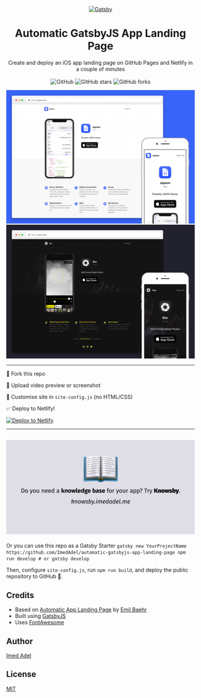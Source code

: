 
<p align="center">
  <a href="https://www.gatsbyjs.org">
    <img alt="Gatsby" src="https://www.gatsbyjs.org/monogram.svg" width="60" />
  </a>
</p>
<h1 align="center">
  Automatic GatsbyJS App Landing Page
</h1>
<p align="center">
  Create and deploy an iOS app landing page on GitHub Pages and Netlify in a couple of minutes<br><br>
  <img alt="GitHub" src="https://img.shields.io/github/license/ImedAdel/automatic-gatsbyjs-app-landing-page.svg">
  <img alt="GitHub stars" src="https://img.shields.io/github/stars/ImedAdel/automatic-gatsbyjs-app-landing-page.svg">
  <img alt="GitHub forks" src="https://img.shields.io/github/forks/ImedAdel/automatic-gatsbyjs-app-landing-page.svg">
</p>


![Automatic GatsbyJS App Landing Page](https://raw.githubusercontent.com/ImedAdel/Mac-Arabic-Keyboard-for-Windows/master/68747470733a2f2f656d696c62616568722e636f6d2f66696c65732f6a6179736f6e312e706e67.png)
![Automatic GatsbyJS App Landing Page](https://raw.githubusercontent.com/ImedAdel/Mac-Arabic-Keyboard-for-Windows/master/68747470733a2f2f656d696c62616568722e636f6d2f66696c65732f736c6f72312e706e67.png)

----

🔧 Fork this repo

📲 Upload video preview or screenshot

🎨 Customise site in `site-config.js` (no HTML/CSS)

✅ Deploy to Netlify!


[![Deploy to Netlify](https://www.netlify.com/img/deploy/button.svg)](https://app.netlify.com/start/deploy?repository=https://github.com/ImedAdel/automatic-gatsbyjs-app-landing-page)

----
[![Knowsby, a knowledge base using Markdown and GatsbyJS](https://raw.githubusercontent.com/ImedAdel/media/master/knowsbypub.png)](https://knowsby.imedadel.me)
----

Or you can use this repo as a Gatsby Starter
``
gatsby new YourProjectName https://github.com/ImedAdel/automatic-gatsbyjs-app-landing-page
npm run develop # or gatsby develop
``

Then, configure `site-config.js`, run `npm run build`, and deploy the public repository to GitHub 🎉.

## Credits
- Based on [Automatic App Landing Page](https://github.com/emilbaehr/automatic-app-landing-page) by [Emil Baehr](https://emilbaehr.com/)
- Built using [GatsbyJS](https://gatsbyjs.org)
- Uses [FontAwesome](https://fortawesome.github.io/Font-Awesome/)

## Author
[Imed Adel](https://github.com/ImedAdel)

## License
[MIT](LICENSE)
